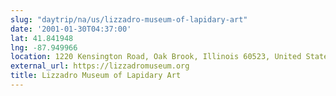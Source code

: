 ```yaml
---
slug: "daytrip/na/us/lizzadro-museum-of-lapidary-art"
date: '2001-01-30T04:37:00'
lat: 41.841948
lng: -87.949966
location: 1220 Kensington Road, Oak Brook, Illinois 60523, United States
external_url: https://lizzadromuseum.org
title: Lizzadro Museum of Lapidary Art
---
```



